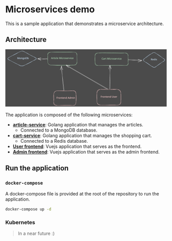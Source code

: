 
# Microservices demo

This is a sample application that demonstrates a microservice architecture.

## Architecture

![Architecture diagram](./microservice-demo.svg)

The application is composed of the following microservices:
- **[article-service](./article-service)**: Golang application that manages the articles.
  - Connected to a MongoDB database.
- **[cart-service](./cart-service)**: Golang application that manages the shopping cart.
  - Connected to a Redis database.
- **[User frontend](./front-user)**: Vuejs application that serves as the frontend.
- **[Admin frontend](./front-admin)**: Vuejs application that serves as the admin frontend.

## Run the application

### `docker-compose`

A docker-compose file is provided at the root of the repository to run the application.

```sh
docker-compose up -d
```

### Kubernetes

> In a near future :)
